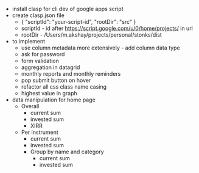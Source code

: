 - install clasp for cli dev of google apps script
- create clasp.json file
  - {
    "scriptId": "your-script-id",
    "rootDir": "src"
    }
  - scriptId - id after  https://script.google.com/u/0/home/projects/ in url
  - rootDir - /Users/m.akshay/projects/personal/stonks/dist
- to implement
  - use column metadata more extensively - add column data type
  - ask for password
  - form validation
  - aggregation in datagrid 
  - monthly reports and monthly reminders
  - pop submit button on hover
  - refactor all css class name casing
  - highest value in graph
- data manipulation for home page
  - Overall
    - current sum
    - invested sum
    - XIRR
  - Per instrument
    - current sum
    - invested sum
    - Group by name and category
      - current sum
      - invested sum